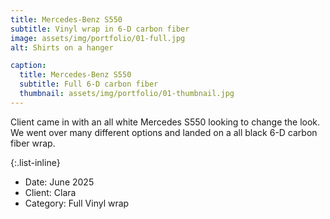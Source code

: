 ```yaml
---
title: Mercedes-Benz S550
subtitle: Vinyl wrap in 6-D carbon fiber
image: assets/img/portfolio/01-full.jpg
alt: Shirts on a hanger

caption:
  title: Mercedes-Benz S550
  subtitle: Full 6-D carbon fiber
  thumbnail: assets/img/portfolio/01-thumbnail.jpg
---
```

Client came in with an all white Mercedes S550 looking to change the look. We went over many different options and landed on a all black 6-D carbon fiber wrap.  

{:.list-inline}
- Date: June 2025
- Client: Clara
- Category: Full Vinyl wrap 

